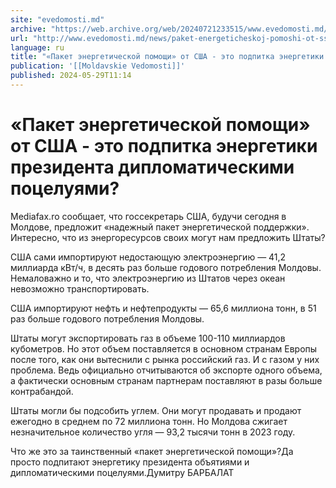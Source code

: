 ```yaml
---
site: "evedomosti.md"
archive: "https://web.archive.org/web/20240721233515/www.evedomosti.md/news/paket-energeticheskoj-pomoshi-ot-ssha-eto-podpitka-energetik"
url: "http://www.evedomosti.md/news/paket-energeticheskoj-pomoshi-ot-ssha-eto-podpitka-energetik"
language: ru
title: "«Пакет энергетической помощи» от США - это подпитка энергетики президента дипломатическими поцелуями?"
publication: '[[Moldavskie Vedomosti]]'
published: 2024-05-29T11:14
---
```


# «Пакет энергетической помощи» от США - это подпитка энергетики президента дипломатическими поцелуями?

Мediafax.ro сообщает, что госсекретарь США, будучи сегодня в Молдове, предложит «надежный пакет энергетической поддержки». Интересно, что из энергоресурсов своих могут нам предложить Штаты?

США сами импортируют недостающую электроэнергию — 41,2 миллиарда кВт/ч, в десять раз больше годового потребления Молдовы. Немаловажно и то, что электроэнергию из Штатов через океан невозможно транспортировать.

США импортируют нефть и нефтепродукты — 65,6 миллиона тонн, в 51 раз больше годового потребления Молдовы.

Штаты могут экспортировать газ в объеме 100-110 миллиардов кубометров. Но этот объем поставляется в основном странам Европы после того, как они вытеснили с рынка российский газ. И с газом у них проблема. Ведь официально отчитываются об экспорте одного объема, а фактически основным странам партнерам поставляют в разы больше контрабандой.

Штаты могли бы подсобить углем. Они могут продавать и продают ежегодно в среднем по 72 миллиона тонн. Но Молдова сжигает незначительное количество угля — 93,2 тысячи тонн в 2023 году.

Что же это за таинственный «пакет энергетической помощи»?Да просто подпитают энергетику президента объятиями и дипломатическими поцелуями.Думитру БАРБАЛАТ